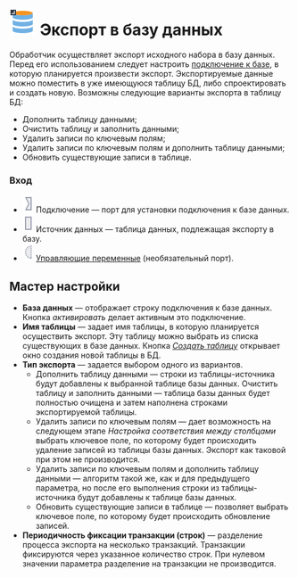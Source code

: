 # ![](../../images/icons/vendors/dbexport.svg) Экспорт в базу данных

Обработчик осуществляет экспорт исходного набора в базу данных. Перед его использованием следует настроить [подключение к базе](../connections/README.md), в которую планируется произвести экспорт. Экспортируемые данные можно поместить в уже имеющуюся таблицу БД, либо спроектировать и создать новую. Возможны следующие варианты экспорта в таблицу БД:

* Дополнить таблицу данными;
* Очистить таблицу и заполнить данными;
* Удалить записи по ключевым полям;
* Удалить записи по ключевым полям и дополнить таблицу данными;
* Обновить существующие записи в таблице.

### Вход

* ![](../../images/icons/ports/input_connection_inactive.svg) Подключение — порт для установки подключения к базе данных.
* ![](../../images/icons/ports/input_table_inactive.svg) Источник данных — таблица данных, подлежащая экспорту в базу.
* ![](../../images/icons/ports/optional_input_variable_inactive.svg) [Управляющие переменные](../../scenario/variables/control-variables.md) (необязательный порт).

## Мастер настройки

* **База данных** — отображает строку подключения к базе данных. Кнопка *активировать* делает активным это подключение.
* **Имя таблицы** — задает имя таблицы, в которую планируется осуществить экспорт. Эту таблицу можно выбрать из списка существующих в базе данных. Кнопка [*Создать таблицу*](./database/new_table_design.md) открывает окно создания новой таблицы в БД.
* **Тип экспорта** — задается выбором одного из вариантов.
  * Дополнить таблицу данными — строки из таблицы-источника будут добавлены к выбранной таблице базы данных.
   Очистить таблицу и заполнить данными — таблица базы данных будет полностью очищена и затем наполнена строками экспортируемой таблицы.
  * Удалить записи по ключевым полям — дает возможность на следующем этапе *Настройка соответствия между столбцами* выбрать ключевое поле, по которому будет происходить удаление записей из таблицы базы данных. Экспорт как таковой при этом не производится.
  * Удалить записи по ключевым полям и дополнить таблицу данными — алгоритм такой же, как и для предыдущего параметра, но после его выполнения строки из таблицы-источника будут добавлены к таблице базы данных.
  * Обновить существующие записи в таблице — позволяет выбрать ключевое поле, по которому будет происходить обновление записей.
* **Периодичность фиксации транзакции (строк)** — разделение процесса экспорта на несколько транзакций. Транзакции фиксируются через указанное количество строк. При нулевом значении параметра разделение на транзакции не производится.

